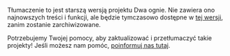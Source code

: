 Tłumaczenie to jest starszą wersją projektu Dwa ognie. Nie zawiera ono najnowszych treści i funkcji, ale będzie tymczasowo dostępne w [tej wersji](images/dodgeball-pl-PL.pdf), zanim zostanie zarchiwizowane. 

Potrzebujemy Twojej pomocy, aby zaktualizować i przetłumaczyć takie projekty! Jeśli możesz nam pomóc, [poinformuj nas tutaj](http://rpf.io/translators).
